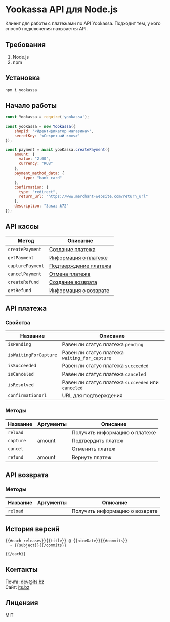 # Yookassa API для Node.js

Клиент для работы с платежами по API Yookassa. Подходит тем, у кого способ подключения называется API.

## Требования

1. Node.js
2. npm

## Установка

```sh
npm i yookassa
```

## Начало работы

```js
const Yookassa = require('yookassa');

const yooKassa = new Yookassa({
    shopId: '<Идентификатор магазина>',
    secretKey: '<Секретный ключ>'
});

const payment = await yooKassa.createPayment({
    amount: {
      value: "2.00",
      currency: "RUB"
    },
    payment_method_data: {
        type: "bank_card"
    },
    confirmation: {
      type: "redirect",
      return_url: "https://www.merchant-website.com/return_url"
    },
    description: "Заказ №72"
});
```

## API кассы

| Метод            | Описание                                                                    |
| ---              | ---                                                                         |
| `createPayment`  | [Создание платежа](https://yookassa.ru/developers/api#create_payment)       |
| `getPayment`     | [Информация о платеже](https://yookassa.ru/developers/api#get_payment)      |
| `capturePayment` | [Подтверждение платежа](https://yookassa.ru/developers/api#capture_payment) |
| `cancelPayment`  | [Отмена платежа](https://yookassa.ru/developers/api#cancel_payment)         |
| `createRefund`   | [Создание возврата](https://yookassa.ru/developers/api#create_refund)       |
| `getRefund`      | [Информация о возврате](https://yookassa.ru/developers/api#get_refund)      |


## API платежа

### Свойства

| Название              | Описание                                           |
| ---                   | ---                                                |
| `isPending`           | Равен ли статус платежа `pending`                  |
| `isWaitingForCapture` | Равен ли статус платежа `waiting_for_capture`      |
| `isSucceeded`         | Равен ли статус платежа `succeeded`                |
| `isCanceled`          | Равен ли статус платежа `canceled`                 |
| `isResolved`          | Равен ли статус платежа `succeeded` или `canceled` |
| `confirmationUrl`     | URL для подтверждения                              |


### Методы

| Название  | Аргументы | Описание                      |
| ---       | ---       | ---                           |
| `reload`  |           | Получить информацию о платеже |
| `capture` | amount    | Подтвердить платеж            |
| `cancel`  |           | Отменить платеж               |
| `refund`  | amount    | Вернуть платеж                |


## API возврата

### Методы

| Название  | Аргументы | Описание                       |
| ---       | ---       | ---                            |
| `reload`  |           | Получить информацию о возврате |

## История версий
```
{{#each releases}}{{title}} @ {{niceDate}}{{#commits}}  
  - {{subject}}{{/commits}}

{{/each}}
```

## Контакты

Почта: [dev@its.bz](mailto:dev@its.bz)\
Сайт: [its.bz](https://its.bz)

## Лицензия

MIT
